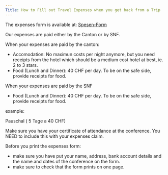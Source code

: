 ```yaml
---
Title: How to Fill out Travel Expenses when you get back from a Trip
---
```


The expenses form is available at: [Spesen-Form](%assets_url%/download/forms/)

Our expenses are paid either by the Canton or by SNF.

When your expenses are paid by the canton: 

-  Accomodation: No maximun costs per night anymore, but you need receipts from the hotel which should be a medium cost hotel at best, ie. 2 to 3 stars.
-  Food (Lunch and Dinner): 40 CHF per day. To be on the safe side, provide receipts for food.

When your expenses are paid by the SNF


-  Food (Lunch and Dinner): 40 CHF per day. To be on the safe side, provide receipts for food.

example:

Pauschal ( 5 Tage a 40 CHF)

Make sure you have your certificate of attendance at the conference. You NEED to include this with your expenses claim.

Before you print the expenses form:

-  make sure you have put your name, address, bank account details and the name and dates of the conference on the form.
-  make sure to check that the form prints on one page.
 
